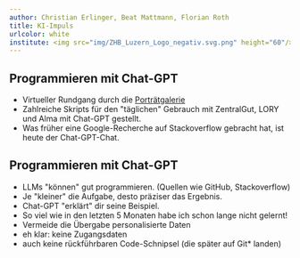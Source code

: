 ```yaml
---
author: Christian Erlinger, Beat Mattmann, Florian Roth
title: KI-Impuls
urlcolor: white
institute: <img src="img/ZHB_Luzern_Logo_negativ.svg.png" height="60"/><br/><small>ZHB Luzern - KI-Impuls, 20.02.2024</small><br/><img src="img/CC_BY_icon.svg.png" width="100px"/>
---
```


## Programmieren mit Chat-GPT

* Virtueller Rundgang durch die [Porträtgalerie](https://visualize-portrait-gallery-zhbluzern-33d2b4c7506284a907344ee898.gitlab.io/src/index.html)
* Zahlreiche Skripts für den "täglichen" Gebrauch mit ZentralGut, LORY und Alma mit Chat-GPT gestellt.
* Was früher eine Google-Recherche auf Stackoverflow gebracht hat, ist heute der Chat-GPT-Chat.

## Programmieren mit Chat-GPT

* LLMs "können" gut programmieren. (Quellen wie GitHub, Stackoverflow)
* Je "kleiner" die Aufgabe, desto präziser das Ergebnis.
* Chat-GPT "erklärt" dir seine Beispiel. 
 * So viel wie in den letzten 5 Monaten habe ich schon lange nicht gelernt!
* Vermeide die Übergabe personalisierte Daten
 * eh klar: keine Zugangsdaten
 * auch keine rückführbaren Code-Schnipsel (die später auf Git* landen)